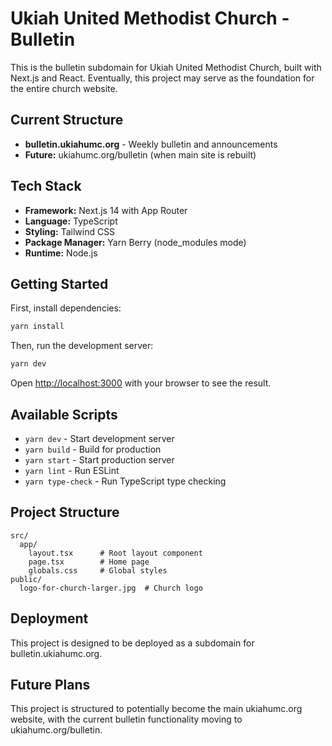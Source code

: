 # Ukiah United Methodist Church - Bulletin

This is the bulletin subdomain for Ukiah United Methodist Church, built with Next.js and React. Eventually, this project may serve as the foundation for the entire church website.

## Current Structure
- **bulletin.ukiahumc.org** - Weekly bulletin and announcements
- **Future:** ukiahumc.org/bulletin (when main site is rebuilt)

## Tech Stack
- **Framework:** Next.js 14 with App Router
- **Language:** TypeScript
- **Styling:** Tailwind CSS
- **Package Manager:** Yarn Berry (node_modules mode)
- **Runtime:** Node.js

## Getting Started

First, install dependencies:

```bash
yarn install
```

Then, run the development server:

```bash
yarn dev
```

Open [http://localhost:3000](http://localhost:3000) with your browser to see the result.

## Available Scripts

- `yarn dev` - Start development server
- `yarn build` - Build for production
- `yarn start` - Start production server
- `yarn lint` - Run ESLint
- `yarn type-check` - Run TypeScript type checking

## Project Structure

```
src/
  app/
    layout.tsx      # Root layout component
    page.tsx        # Home page
    globals.css     # Global styles
public/
  logo-for-church-larger.jpg  # Church logo
```

## Deployment

This project is designed to be deployed as a subdomain for bulletin.ukiahumc.org.

## Future Plans

This project is structured to potentially become the main ukiahumc.org website, with the current bulletin functionality moving to ukiahumc.org/bulletin.
